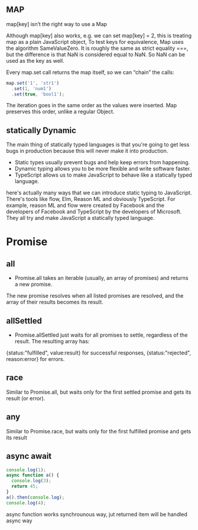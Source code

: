 ## MAP
map[key] isn’t the right way to use a Map

Although map[key] also works, e.g. we can set map[key] = 2, this is treating map as a plain JavaScript object, 
To test keys for equivalence, Map uses the algorithm SameValueZero. It is roughly the same as strict equality ===, but the difference is that NaN is considered equal to NaN. So NaN can be used as the key as well.

Every map.set call returns the map itself, so we can “chain” the calls:

```js
map.set('1', 'str1')
  .set(1, 'num1')
  .set(true, 'bool1');
```

The iteration goes in the same order as the values were inserted. Map preserves this order, unlike a regular Object.


## statically  Dynamic

The main thing of statically typed languages is that you're going to get less bugs in production because this will never make it into production.

- Static types usually prevent bugs and help keep errors from happening.
- Dynamic typing allows you to be more flexible and write software faster.
- TypeScript allows us to make JavaScript to behave like a statically typed language.

here's actually many ways that we can introduce static typing to JavaScript. There's tools like flow, Elm, Reason ML and obviously TypeScript. For example, reason ML and flow were created by Facebook and the developers of Facebook and TypeScript by the developers of Microsoft.
They all try and make JavaScript a statically typed language.

# Promise

## all
- Promise.all takes an iterable (usually, an array of promises) and returns a new promise.

The new promise resolves when all listed promises are resolved, and the array of their results becomes its result.

## allSettled
- Promise.allSettled just waits for all promises to settle, regardless of the result. The resulting array has:

{status:"fulfilled", value:result} for successful responses,
{status:"rejected", reason:error} for errors.

## race

Similar to Promise.all, but waits only for the first settled promise and gets its result (or error).

## any
Similar to Promise.race, but waits only for the first fulfilled promise and gets its result

## async await

```js
console.log(1);
async function a() {
  console.log(3);
  return 45;
}
a().then(console.log);
console.log(4);
```

async function works synchrounous way, jut returned item will be handled async way